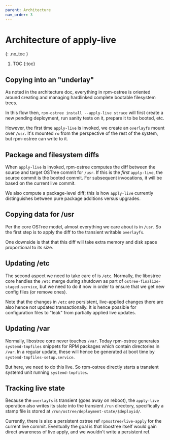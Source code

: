 ```yaml
---
parent: Architecture
nav_order: 3
---
```


# Architecture of apply-live
{: .no_toc }

1. TOC
{:toc}

## Copying into an "underlay"

As noted in the architecture doc, everything in rpm-ostree is oriented
around creating and managing hardlinked complete bootable filesystem trees.

In this flow then, `rpm-ostree install --apply-live strace` will first
create a new pending deployment, run sanity tests on it, prepare it to be booted, etc.

However, the first time `apply-live` is invoked, we create an `overlayfs`
mount over `/usr`.  It's mounted `ro` from the perspective of the rest
of the system, but rpm-ostree can write to it.

## Package and filesystem diffs

When `apply-live` is invoked, rpm-ostree computes the diff between
the source and target OSTree commit for `/usr`.  If this is the *first* `apply-live`,
the source commit is the booted commit.  For subsequent invocations,
it will be based on the current live commit.

We also compute a package-level diff; this is how `apply-live`
currently distinguishes between pure package additions versus upgrades.

## Copying data for /usr

Per the core OSTree model, almost everything we care about is in `/usr`.
So the first step is to apply the diff to the transient writable `overlayfs`.

One downside is that that this diff will take extra memory and disk space
proportional to its size.

## Updating /etc

The second aspect we need to take care of is `/etc`.  Normally, the libostree
core handles the `/etc` merge during shutdown as part of `ostree-finalize-staged.service`,
but we need to do it now in order to ensure that we get new config files
(or remove ones).

Note that the changes in `/etc` are persistent, live-applied changes there are
also hence not updated transactionally.  It is hence possible for configuration
files to "leak" from partially applied live updates.

## Updating /var

Normally, libostree core never touches `/var`.  Today rpm-ostree generates
`systemd-tmpfiles` snippets for RPM packages which contain directories in
`/var`.  In a regular update, these will hence be generated at boot
time by `systemd-tmpfiles-setup.service`.

But here, we need to do this live.  So rpm-ostree directly starts a
transient systemd unit running `systemd-tmpfiles`.

## Tracking live state

Because the `overlayfs` is transient (goes away on reboot), the `apply-live`
operation also writes its state into the transient `/run` directory, specifically
a stamp file is stored at `/run/ostree/deployment-state/$deployid/`.

Currently, there is also a persistent ostree ref `rpmostree/live-apply` for
the current live commit.  Eventually the goal is that libostree itself would
gain direct awareness of live apply, and we wouldn't write a persistent ref.


